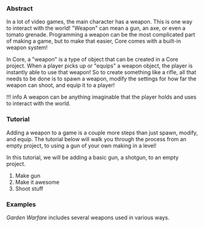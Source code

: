 ### Abstract

In a lot of video games, the main character has a weapon. This is one way to interact with the world! "Weapon" can mean a gun, an axe, or even a tomato grenade. Programming a weapon can be the most complicated part of making a game, but to make that easier, Core comes with a built-in weapon system!

In Core, a "weapon" is a type of object that can be created in a Core project. When a player picks up or "equips" a weapon object, the player is instantly able to use that weapon! So to create something like a rifle, all that needs to be done is to spawn a weapon, modify the settings for how far the weapon can shoot, and equip it to a player! 

!!! info
    A weapon can be anything imaginable that the player holds and uses to interact with the world.

### Tutorial

Adding a weapon to a game is a couple more steps than just spawn, modify, and equip. The tutorial below will walk you through the process from an empty project, to using a gun of your own making in a level!

In this tutorial, we will be adding a basic gun, a shotgun, to an empty project.

1. Make gun
2. Make it awesome
3. Shoot stuff

### Examples

*Garden Warfare* includes several weapons used in various ways. 
